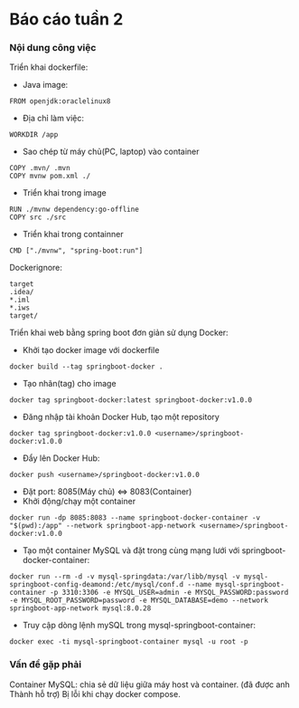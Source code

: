 # Báo cáo tuần 2
### Nội dung công việc
Triển khai dockerfile:
- Java image: 
```
FROM openjdk:oraclelinux8
```
- Địa chỉ làm việc: 
```
WORKDIR /app
```
- Sao chép từ máy chủ(PC, laptop) vào container
```
COPY .mvn/ .mvn
COPY mvnw pom.xml ./
```
- Triển khai trong image
```
RUN ./mvnw dependency:go-offline
COPY src ./src
```
- Triển khai trong containner
```
CMD ["./mvnw", "spring-boot:run"]
```
Dockerignore:
```
target
.idea/
*.iml
*.iws
target/
```

Triển khai web bằng spring boot đơn giản sử dụng Docker:
- Khởi tạo docker image với dockerfile
```
docker build --tag springboot-docker .
```

- Tạo nhãn(tag) cho image
```
docker tag springboot-docker:latest springboot-docker:v1.0.0
```
- Đăng nhập tài khoản Docker Hub, tạo một repository
```
docker tag springboot-docker:v1.0.0 <username>/springboot-docker:v1.0.0
```
- Đẩy lên Docker Hub:
```
docker push <username>/springboot-docker:v1.0.0
```

- Đặt port: 8085(Máy chủ) <=> 8083(Container)
- Khởi động/chạy một container 
```
docker run -dp 8085:8083 --name springboot-docker-container -v "$(pwd):/app" --network springboot-app-network <username>/springboot-docker:v1.0.0
```
- Tạo một container MySQL và đặt trong cùng mạng lưới với springboot-docker-container:
```
docker run --rm -d -v mysql-springdata:/var/libb/mysql -v mysql-springboot-config-deamond:/etc/mysql/conf.d --name mysql-springboot-container -p 3310:3306 -e MYSQL_USER=admin -e MYSQL_PASSWORD:password -e MYSQL_ROOT_PASSWORD=password -e MYSQL_DATABASE=demo --network springboot-app-network mysql:8.0.28
```
- Truy cập dòng lệnh mySQL trong mysql-springboot-container:
```
docker exec -ti mysql-springboot-container mysql -u root -p            
```

### Vấn đề gặp phải
Container MySQL: chia sẻ dữ liệu giữa máy host và container. (đã được anh Thành hỗ trợ)
Bị lỗi khi chạy docker compose.


